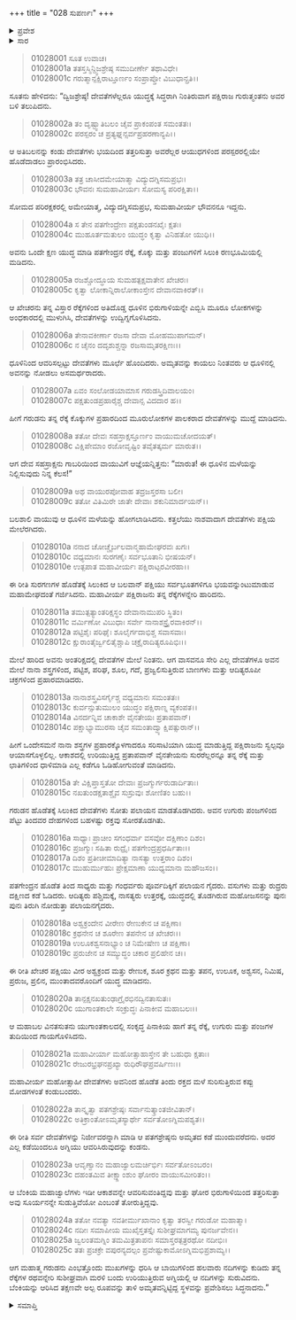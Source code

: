 +++
title = "028 ಸುಪರ್ಣಃ"
+++

<details><summary>ಪ್ರವೇಶ</summary>


।।   ಓಂ ಓಂ ನಮೋ ನಾರಾಯಣಾಯ।।   ಶ್ರೀ ವೇದವ್ಯಾಸಾಯ ನಮಃ ।।

ಶ್ರೀ ಕೃಷ್ಣದ್ವೈಪಾಯನ ವೇದವ್ಯಾಸ ವಿರಚಿತ  

**ಶ್ರೀ ಮಹಾಭಾರತ**

**ಆದಿ ಪರ್ವ**

**ಆಸ್ತೀಕ ಪರ್ವ**

**ಅಧ್ಯಾಯ 28**

</details>


<details><summary>ಸಾರ</summary>

ಗರುಡನು ಯುದ್ಧದಲ್ಲಿ ದೇವತೆಗಳನ್ನು ಸೋಲಿಸಿದುದು (1-20). ಬೆಂಕಿಯ ಭಿರುಗಾಳಿಯನ್ನು ಎಬ್ಬಿಸಿದುದು (21-25).

</details>

> 01028001 ಸೂತ ಉವಾಚ।  
01028001a ತತಸ್ತಸ್ಮಿನ್ದ್ವಿಜಶ್ರೇಷ್ಠ ಸಮುದೀರ್ಣೇ ತಥಾವಿಧೇ।  
01028001c ಗರುತ್ಮಾನ್ಪಕ್ಷಿರಾಟ್ತೂರ್ಣಂ ಸಂಪ್ರಾಪ್ತೋ ವಿಬುಧಾನ್ಪ್ರತಿ।।

ಸೂತನು ಹೇಳಿದನು: “ದ್ವಿಜಶ್ರೇಷ್ಠ! ದೇವತೆಗಳೆಲ್ಲರೂ ಯುದ್ಧಕ್ಕೆ ಸಿದ್ಧರಾಗಿ ನಿಂತಿರುವಾಗ ಪಕ್ಷಿರಾಜ ಗುರುತ್ಮಂತನು ಅವರ ಬಳಿ ತಲುಪಿದನು.

> 01028002a ತಂ ದೃಷ್ಟ್ವಾತಿಬಲಂ ಚೈವ ಪ್ರಾಕಂಪಂತ ಸಮಂತತಃ।  
01028002c ಪರಸ್ಪರಂ ಚ ಪ್ರತ್ಯಘ್ನನ್ಸರ್ವಪ್ರಹರಣಾನ್ಯಪಿ।।

ಆ ಅತಿಬಲನನ್ನು ಕಂಡು ದೇವತೆಗಳು ಭಯದಿಂದ ತತ್ತರಿಸುತ್ತಾ ಅವರೆಲ್ಲರ ಆಯುಧಗಳಿಂದ ಪರಸ್ಪರರಲ್ಲಿಯೇ ಹೊಡೆದಾಡಲು ಪ್ರಾರಂಭಿಸಿದರು.

> 01028003a ತತ್ರ ಚಾಸೀದಮೇಯಾತ್ಮಾ ವಿದ್ಯುದಗ್ನಿಸಮಪ್ರಭಃ।  
01028003c ಭೌವನಃ ಸುಮಹಾವೀರ್ಯಃ ಸೋಮಸ್ಯ ಪರಿರಕ್ಷಿತಾ।।

ಸೋಮದ ಪರಿರಕ್ಷಕರಲ್ಲಿ ಅಮೇಯಾತ್ಮ, ವಿದ್ಯುದಗ್ನಿಸಮಪ್ರಭ, ಸುಮಹಾವೀರ್ಯ ಭೌವನನೂ ಇದ್ದನು.

> 01028004a ಸ ತೇನ ಪತಗೇಂದ್ರೇಣ ಪಕ್ಷತುಂಡನಖೈಃ ಕ್ಷತಃ।  
01028004c ಮುಹೂರ್ತಮತುಲಂ ಯುದ್ಧಂ ಕೃತ್ವಾ ವಿನಿಹತೋ ಯುಧಿ।।

ಅವನು ಒಂದೇ ಕ್ಷಣ ಯುದ್ಧ ಮಾಡಿ ಪತಗೇಂದ್ರನ ರೆಕ್ಕೆ, ಕೊಕ್ಕು ಮತ್ತು ಪಂಜುಗಳಿಗೆ ಸಿಲುಕಿ ರಣಭೂಮಿಯಲ್ಲಿ ಮಡಿದನು.

> 01028005a ರಜಶ್ಚೋದ್ಧೂಯ ಸುಮಹತ್ಪಕ್ಷವಾತೇನ ಖೇಚರಃ।  
01028005c ಕೃತ್ವಾ ಲೋಕಾನ್ನಿರಾಲೋಕಾಂಸ್ತೇನ ದೇವಾನವಾಕಿರತ್।।

ಆ ಖೇಚರನು ತನ್ನ ವಿಸ್ತಾರ ರೆಕ್ಕೆಗಳಿಂದ ಅತಿದೊಡ್ಡ ಧೂಳಿನ ಭಿರುಗಾಳಿಯನ್ನೇ ಎಬ್ಬಿಸಿ ಮೂರೂ ಲೋಕಗಳನ್ನು ಅಂಧಕಾರದಲ್ಲಿ ಮುಳುಗಿಸಿ, ದೇವತೆಗಳನ್ನು ಉದ್ವಿಗ್ನಗೊಳಿಸಿದನು.

> 01028006a ತೇನಾವಕೀರ್ಣಾ ರಜಸಾ ದೇವಾ ಮೋಹಮುಪಾಗಮನ್।  
01028006c ನ ಚೈನಂ ದದೃಶುಶ್ಚನ್ನಾ ರಜಸಾಮೃತರಕ್ಷಿಣಃ।।

ಧೂಳಿನಿಂದ ಆವರಿಸಲ್ಪಟ್ಟು ದೇವತೆಗಳು ಮೂರ್ಛೆ ಹೊಂದಿದರು. ಅಮೃತವನ್ನು ಕಾಯಲು ನಿಂತವರು ಆ ಧೂಳಿನಲ್ಲಿ ಅವನನ್ನು ನೋಡಲು ಅಸಮರ್ಥರಾದರು.

> 01028007a ಏವಂ ಸಂಲೋಡಯಾಮಾಸ ಗರುಡಸ್ತ್ರಿದಿವಾಲಯಂ।  
01028007c ಪಕ್ಷತುಂಡಪ್ರಹಾರೈಶ್ಚ ದೇವಾನ್ಸ ವಿದದಾರ ಹ।।

ಹೀಗೆ ಗರುಡನು ತನ್ನ ರೆಕ್ಕೆ ಕೊಕ್ಕುಗಳ ಪ್ರಹಾರದಿಂದ ಮೂರುಲೋಕಗಳ ಪಾಲಕರಾದ ದೇವತೆಗಳನ್ನು ಮುದ್ದೆ ಮಾಡಿದನು.

> 01028008a ತತೋ ದೇವಃ ಸಹಸ್ರಾಕ್ಷಸ್ತೂರ್ಣಂ ವಾಯುಮಚೋದಯತ್।  
01028008c ವಿಕ್ಷಿಪೇಮಾಂ ರಜೋವೃಷ್ಟಿಂ ತವೈತತ್ಕರ್ಮ ಮಾರುತ।।

ಆಗ ದೇವ ಸಹಸ್ರಾಕ್ಷನು ಗಾಬರಿಯಿಂದ ವಾಯುವಿಗೆ ಆಜ್ಞೆಯನ್ನಿತ್ತನು: “ಮಾರುತ! ಈ ಧೂಳಿನ ಮಳೆಯನ್ನು ನಿಲ್ಲಿಸುವುದು ನಿನ್ನ ಕೆಲಸ!”

> 01028009a ಅಥ ವಾಯುರಪೋವಾಹ ತದ್ರಜಸ್ತರಸಾ ಬಲೀ।  
01028009c ತತೋ ವಿತಿಮಿರೇ ಜಾತೇ ದೇವಾಃ ಶಕುನಿಮಾರ್ದಯನ್।।

ಬಲಶಾಲಿ ವಾಯುವು ಆ ಧೂಳಿನ ಮಳೆಯನ್ನು ಹೋಗಲಾಡಿಸಿದನು. ಕತ್ತಲೆಯು ನಾಶವಾದಾಗ ದೇವತೆಗಳು ಪಕ್ಷಿಯ ಮೇಲೆರಗಿದರು.

> 01028010a ನನಾದ ಚೋಚ್ಚೈರ್ಬಲವಾನ್ಮಹಾಮೇಘರವಃ ಖಗಃ।  
01028010c ವಧ್ಯಮಾನಃ ಸುರಗಣೈಃ ಸರ್ವಭೂತಾನಿ ಭೀಷಯನ್।  
01028010e ಉತ್ಪಪಾತ ಮಹಾವೀರ್ಯಃ ಪಕ್ಷಿರಾಟ್ಪರವೀರಹಾ।।

ಈ ರೀತಿ ಸುರಗಣಗಳ ಹೊಡೆತಕ್ಕೆ ಸಿಲುಕಿದ ಆ ಬಲವಾನ್ ಪಕ್ಷಿಯು ಸರ್ವಭೂತಗಳಿಗೂ ಭಯವನ್ನುಂಟುಮಾಡುವ ಮಹಾಮೇಘದಂತೆ ಗರ್ಜಿಸಿದನು. ಮಹಾವೀರ್ಯ ಪಕ್ಷಿರಾಜನು ತನ್ನ ರೆಕ್ಕೆಗಳನ್ನೇರಿ ಹಾರಿದನು.

> 01028011a ತಮುತ್ಪತ್ಯಾಂತರಿಕ್ಷಸ್ಥಂ ದೇವಾನಾಮುಪರಿ ಸ್ಥಿತಂ।  
01028011c ವರ್ಮಿಣೋ ವಿಬುಧಾಃ ಸರ್ವೇ ನಾನಾಶಸ್ತ್ರೈರವಾಕಿರನ್।।  
01028012a ಪಟ್ಟಿಶೈಃ ಪರಿಘೈಃ ಶೂಲೈರ್ಗದಾಭಿಶ್ಚ ಸವಾಸವಾಃ।  
01028012c ಕ್ಷುರಾಂತೈರ್ಜ್ವಲಿತೈಶ್ಚಾಪಿ ಚಕ್ರೈರಾದಿತ್ಯರೂಪಿಭಿಃ।।

ಮೇಲೆ ಹಾರಿದ ಅವನು ಅಂತರಿಕ್ಷದಲ್ಲಿ ದೇವತೆಗಳ ಮೇಲೆ ನಿಂತನು. ಆಗ ವಾಸವನೂ ಸೇರಿ ಎಲ್ಲ ದೇವತೆಗಳೂ ಅವನ ಮೇಲೆ ನಾನಾ ಶಸ್ತ್ರಗಳಿಂದ, ಪಟ್ಟಿಶ, ಪರಿಘ, ಶೂಲ, ಗದೆ, ಪ್ರಜ್ವಲಿಸುತ್ತಿರುವ ಬಾಣಗಳು ಮತ್ತು ಆದಿತ್ಯರೂಪೀ ಚಕ್ರಗಳಿಂದ ಪ್ರಹಾರಮಾಡಿದರು.

> 01028013a ನಾನಾಶಸ್ತ್ರವಿಸರ್ಗೈಶ್ಚ ವಧ್ಯಮಾನಃ ಸಮಂತತಃ।  
01028013c ಕುರ್ವನ್ಸುತುಮುಲಂ ಯುದ್ಧಂ ಪಕ್ಷಿರಾಣ್ನ ವ್ಯಕಂಪತ।।   
01028014a ವಿನರ್ದನ್ನಿವ ಚಾಕಾಶೇ ವೈನತೇಯಃ ಪ್ರತಾಪವಾನ್।  
01028014c ಪಕ್ಷಾಭ್ಯಾಮುರಸಾ ಚೈವ ಸಮಂತಾದ್ವ್ಯಾಕ್ಷಿಪತ್ಸುರಾನ್।।

ಹೀಗೆ ಒಂದೇಸಮನೆ ನಾನಾ ಶಸ್ತ್ರಗಳ ಪ್ರಹಾರಕ್ಕೊಳಗಾದರೂ ಸರಿಸಾಟಿಯಾಗಿ ಯುದ್ಧ ಮಾಡುತ್ತಿದ್ದ ಪಕ್ಷಿರಾಜನು ಸ್ವಲ್ಪವೂ ಆಯಾಸಗೊಳ್ಳಲಿಲ್ಲ. ಆಕಾಶದಲ್ಲಿ ಉರಿಯುತ್ತಿದ್ದ ಪ್ರತಾಪವಾನ್ ವೈನತೇಯನು ಸುರರೆಲ್ಲರನ್ನೂ ತನ್ನ ರೆಕ್ಕೆ ಮತ್ತು ಛಾತಿಗಳಿಂದ ಧಾಳಿಮಾಡಿ ಎಲ್ಲ ಕಡೆಗೂ ಓಡಿಹೋಗುವಂತೆ ಮಾಡಿದನು.

> 01028015a ತೇ ವಿಕ್ಷಿಪ್ತಾಸ್ತತೋ ದೇವಾಃ ಪ್ರಜಗ್ಮುರ್ಗರುಡಾರ್ದಿತಾಃ।   
01028015c ನಖತುಂಡಕ್ಷತಾಶ್ಚೈವ ಸುಸ್ರುವುಃ ಶೋಣಿತಂ ಬಹು।।

ಗರುಡನ ಹೊಡೆತಕ್ಕೆ ಸಿಲುಕಿದ ದೇವತೆಗಳು ಸೋತು ಪಲಾಯನ ಮಾಡತೊಡಗಿದರು. ಅವನ ಉಗುರು ಪಂಜಗಳಿಂದ ಪೆಟ್ಟು ತಿಂದವರ ದೇಹಗಳಿಂದ ಬಹಳಷ್ಟು ರಕ್ತವು ಸೋರತೊಡಗಿತು.

> 01028016a ಸಾಧ್ಯಾಃ ಪ್ರಾಚೀಂ ಸಗಂಧರ್ವಾ ವಸವೋ ದಕ್ಷಿಣಾಂ ದಿಶಂ।  
01028016c ಪ್ರಜಗ್ಮುಃ ಸಹಿತಾ ರುದ್ರೈಃ ಪತಗೇಂದ್ರಪ್ರಧರ್ಷಿತಾಃ।।   
01028017a ದಿಶಂ ಪ್ರತೀಚೀಮಾದಿತ್ಯಾ ನಾಸತ್ಯಾ ಉತ್ತರಾಂ ದಿಶಂ।  
01028017c ಮುಹುರ್ಮುಹುಃ ಪ್ರೇಕ್ಷಮಾಣಾ ಯುಧ್ಯಮಾನಾ ಮಹೌಜಸಂ।।

ಪತಗೇಂದ್ರನ ಹೊಡೆತ ತಿಂದ ಸಾಧ್ಯರು ಮತ್ತು ಗಂಧರ್ವರು ಪೂರ್ವದಿಕ್ಕಿಗೆ ಪಲಾಯನ ಗೈದರು. ವಸುಗಳು ಮತ್ತು ರುದ್ರರು ದಕ್ಷಿಣದ ಕಡೆ ಓಡಿದರು. ಆದಿತ್ಯರು ಪಶ್ಚಿಮಕ್ಕೆ, ನಾಸತ್ಯರು ಉತ್ತರಕ್ಕೆ, ಯುದ್ಧದಲ್ಲಿ ತೊಡಗಿರುವ ಮಹೋಜಸನನ್ನು ಪುನಃ ಪುನಃ ತಿರುಗಿ ನೋಡುತ್ತಾ ಪಲಾಯನಗೈದರು.

> 01028018a ಅಶ್ವಕ್ರಂದೇನ ವೀರೇಣ ರೇಣುಕೇನ ಚ ಪಕ್ಷಿಣಾ।  
01028018c ಕ್ರಥನೇನ ಚ ಶೂರೇಣ ತಪನೇನ ಚ ಖೇಚರಃ।।  
01028019a ಉಲೂಕಶ್ವಸನಾಭ್ಯಾಂ ಚ ನಿಮೇಷೇಣ ಚ ಪಕ್ಷಿಣಾ।  
01028019c ಪ್ರರುಜೇನ ಚ ಸಮ್ಯುದ್ಧಂ ಚಕಾರ ಪ್ರಲಿಹೇನ ಚ।।

ಈ ರೀತಿ ಖೇಚರ ಪಕ್ಷಿಯು ವೀರ ಅಶ್ವಕ್ರಂದ ಮತ್ತು ರೇಣುಕ, ಶೂರ ಕ್ರಥನ ಮತ್ತು ತಪನ, ಉಲೂಕ, ಅಶ್ವಸನ, ನಿಮಿಷ, ಪ್ರರುಜ, ಪ್ರಲಿನ, ಮುಂತಾದವರೊಂದಿಗೆ ಯುದ್ಧ ಮಾಡಿದನು.

> 01028020a ತಾನ್ಪಕ್ಷನಖತುಂಢಾಗ್ರೈರಭಿನದ್ವಿನತಾಸುತಃ।  
01028020c ಯುಗಾಂತಕಾಲೇ ಸಂಕ್ರುದ್ಧಃ ಪಿನಾಕೀವ ಮಹಾಬಲಃ।।

ಆ ಮಹಾಬಲ ವಿನತಸುತನು ಯುಗಾಂತಕಾಲದಲ್ಲಿ ಸಂಕೃದ್ಧ ಪಿನಾಕಿಯ ಹಾಗೆ ತನ್ನ ರೆಕ್ಕೆ, ಉಗುರು ಮತ್ತು ಪಂಜಗಳ ತುದಿಯಿಂದ ಗಾಯಗೊಳಿಸಿದನು.

> 01028021a ಮಹಾವೀರ್ಯಾ ಮಹೋತ್ಸಾಹಾಸ್ತೇನ ತೇ ಬಹುಧಾ ಕ್ಷತಾಃ।  
01028021c ರೇಜುರಭ್ರಘನಪ್ರಖ್ಯಾ ರುಧಿರೌಘಪ್ರವರ್ಷಿಣಃ।।

ಮಹಾವೀರ್ಯ ಮಹೋತ್ಸಾಹೀ ದೇವತೆಗಳು ಅವನಿಂದ ಹೊಡೆತ ತಿಂದು ರಕ್ತದ ಮಳೆ ಸುರಿಸುತ್ತಿರುವ ಕಪ್ಪು ಮೋಡಗಳಂತೆ ಕಂಡುಬಂದರು.

> 01028022a ತಾನ್ಕೃತ್ವಾ ಪತಗಶ್ರೇಷ್ಠಃ ಸರ್ವಾನುತ್ಕ್ರಾಂತಜೀವಿತಾನ್।  
01028022c ಅತಿಕ್ರಾಂತೋಽಮೃತಸ್ಯಾರ್ಥೇ ಸರ್ವತೋಽಗ್ನಿಮಪಶ್ಯತ।।

ಈ ರೀತಿ ಸರ್ವ ದೇವತೆಗಳನ್ನು ನಿರ್ಜೀವರನ್ನಾಗಿ ಮಾಡಿ ಆ ಪತಗಶ್ರೇಷ್ಠನು ಅಮೃತದ ಕಡೆ ಮುಂದುವರೆದನು. ಅದರ ಎಲ್ಲ ಕಡೆಯಿಂದಲೂ ಅಗ್ನಿಯು ಆವರಿಸಿರುವುದನ್ನು ಕಂಡನು.

> 01028023a ಆವೃಣ್ವಾನಂ ಮಹಾಜ್ವಾಲಮರ್ಚಿರ್ಭಿಃ ಸರ್ವತೋಽಂಬರಂ।  
01028023c ದಹಂತಮಿವ ತೀಕ್ಷ್ಣಾಂಶುಂ ಘೋರಂ ವಾಯುಸಮೀರಿತಂ।।

ಆ ಬೆಂಕಿಯ ಮಹಾಜ್ವಾಲೆಗಳು ಇಡೀ ಆಕಾಶವನ್ನೇ ಆವರಿಸುವಂತಿದ್ದವು ಮತ್ತು ಘೋರ ಭಿರುಗಾಳಿಯಿಂದ ತತ್ತರಿಸುತ್ತಾ ಅವು ಸೂರ್ಯನನ್ನೇ ಸುಡುತ್ತಿವೆಯೋ ಎಂಬಂತೆ ತೋರುತ್ತಿದ್ದವು.

> 01028024a ತತೋ ನವತ್ಯಾ ನವತೀರ್ಮುಖಾನಾಂ ಕೃತ್ವಾ ತರಸ್ವೀ ಗರುಡೋ ಮಹಾತ್ಮಾ।  
01028024c ನದೀಃ ಸಮಾಪೀಯ ಮುಖೈಸ್ತತಸ್ತೈಃ ಸುಶೀಘ್ರಮಾಗಮ್ಯ ಪುನರ್ಜವೇನ।।  
01028025a ಜ್ವಲಂತಮಗ್ನಿಂ ತಮಮಿತ್ರತಾಪನಃ ಸಮಾಸ್ತರತ್ಪತ್ರರಥೋ ನದೀಭಿಃ।  
01028025c ತತಃ ಪ್ರಚಕ್ರೇ ವಪುರನ್ಯದಲ್ಪಂ 	ಪ್ರವೇಷ್ಟುಕಾಮೋಽಗ್ನಿಮಭಿಪ್ರಶಾಮ್ಯ।।

ಆಗ ಮಹಾತ್ಮ ಗರುಡನು ಎಂಭತ್ತೊಂದು ಮುಖಗಳನ್ನು ಧರಿಸಿ ಆ ಬಾಯಿಗಳಿಂದ ಹಲವಾರು ನದಿಗಳನ್ನು ಕುಡಿದು ತನ್ನ ರೆಕ್ಕೆಗಳ ರಥವನ್ನೇರಿ ಸುಶೀಘ್ರವಾಗಿ ಮರಳಿ ಬಂದು ಉರಿಯುತ್ತಿರುವ ಅಗ್ನಿಯಲ್ಲಿ ಆ ನದಿಗಳನ್ನು ಸುರುವಿದನು. ಬೆಂಕಿಯನ್ನು ಆರಿಸಿದ ತಕ್ಷಣವೇ ಅಲ್ಪ ರೂಪವನ್ನು ತಾಳಿ ಅಮೃತವನ್ನಿಟ್ಟಿದ್ದ ಸ್ಥಳವನ್ನು ಪ್ರವೇಶಿಸಲು ಸಿದ್ಧನಾದನು.”



<details><summary>ಸಮಾಪ್ತಿ</summary>
ಇತಿ ಶ್ರೀ ಮಹಾಭಾರತೇ ಆದಿಪರ್ಣಣಿ ಆಸ್ತೀಕಪರ್ವಣಿ ಸೌಪರ್ಣೇ ಅಷ್ಟವಿಂಶೋಽಧ್ಯಾಯಃ।  
ಇದು ಶ್ರೀ ಮಹಾಭಾರತದ ಆದಿಪರ್ವದಲ್ಲಿ ಆಸ್ತೀಕಪರ್ವದಲ್ಲಿ ಸೌಪರ್ಣದಲ್ಲಿ ಇಪ್ಪತ್ತೆಂಟನೆಯ ಅಧ್ಯಾಯವು.


</details>
